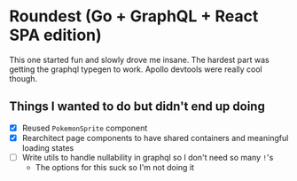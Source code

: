 # Roundest (Go + GraphQL + React SPA edition)

This one started fun and slowly drove me insane. The hardest part was getting the graphql typegen to work. Apollo devtools were really cool though.

## Things I wanted to do but didn't end up doing

- [x] Reused `PokemonSprite` component
- [x] Rearchitect page components to have shared containers and meaningful loading states
- [ ] Write utils to handle nullability in graphql so I don't need so many `!`'s
  - The options for this suck so I'm not doing it
